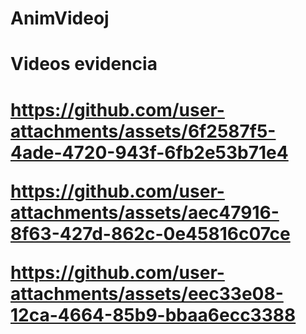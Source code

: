 # AnimVideoj

<h1> Videos evidencia <h1>


https://github.com/user-attachments/assets/6f2587f5-4ade-4720-943f-6fb2e53b71e4



https://github.com/user-attachments/assets/aec47916-8f63-427d-862c-0e45816c07ce



https://github.com/user-attachments/assets/eec33e08-12ca-4664-85b9-bbaa6ecc3388

